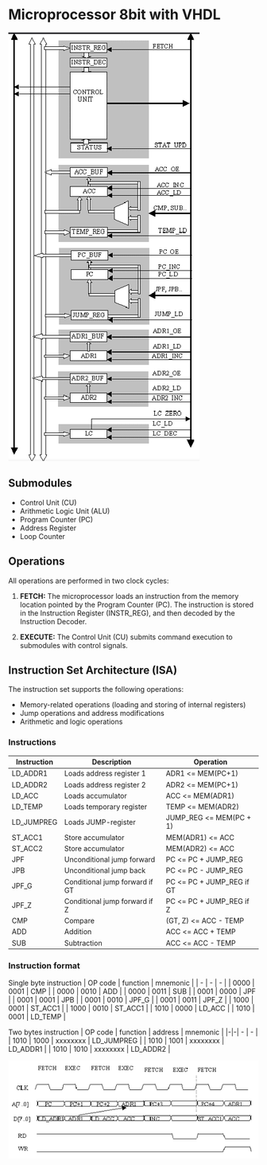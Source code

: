 # Microprocessor 8bit with VHDL

![architecture](images/architecture.png)

## Submodules

- Control Unit (CU)
- Arithmetic Logic Unit (ALU)
- Program Counter (PC)
- Address Register
- Loop Counter

## Operations

All operations are performed in two clock cycles:

1. **FETCH:** The microprocessor loads an instruction from the memory location pointed by the Program Counter (PC). The instruction is stored in the Instruction Register (INSTR_REG), and then decoded by the Instruction Decoder.

2. **EXECUTE:** The Control Unit (CU) submits command execution to submodules with control signals.

## Instruction Set Architecture (ISA)

The instruction set supports the following operations:

- Memory-related operations (loading and storing of internal registers)
- Jump operations and address modifications
- Arithmetic and logic operations

### Instructions
| Instruction | Description | Operation |
| ----------- | ----------- | --------- |
| LD_ADDR1    | Loads address register 1 | ADR1 <= MEM(PC+1) |
| LD_ADDR2    | Loads address register 2 | ADR2 <= MEM(PC+1) |
| LD_ACC      | Loads accumulator | ACC <= MEM(ADR1) |
| LD_TEMP     | Loads temporary register | TEMP <= MEM(ADR2) |
| LD_JUMPREG  | Loads JUMP-register | JUMP_REG <= MEM(PC + 1) |
| ST_ACC1     | Store accumulator | MEM(ADR1) <= ACC |
| ST_ACC2     | Store accumulator | MEM(ADR2) <= ACC |
| JPF         | Unconditional jump forward | PC <= PC + JUMP_REG |
| JPB         | Unconditional jump back | PC <= PC - JUMP_REG |
| JPF_G       | Conditional jump forward if GT | PC <= PC + JUMP_REG if GT |
| JPF_Z       | Conditional jump forward if Z | PC <= PC + JUMP_REG if Z |
| CMP         | Compare | (GT, Z) <= ACC - TEMP |
| ADD         | Addition | ACC <= ACC + TEMP |
| SUB         | Subtraction | ACC <= ACC - TEMP |

### Instruction format
Single byte instruction
| OP code | function | mnemonic |
| - | - | - |
| 0000 | 0001 | CMP |
| 0000 | 0010 | ADD |
| 0000 | 0011 | SUB |
| 0001 | 0000 | JPF | 
| 0001 | 0001 | JPB | 
| 0001 | 0010 | JPF_G |
| 0001 | 0011 | JPF_Z |
| 1000 | 0001 | ST_ACC1 |
| 1000 | 0010 | ST_ACC1 |
| 1010 | 0000 | LD_ACC |
| 1010 | 0001 | LD_TEMP |

Two bytes instruction
| OP code | function | address | mnemonic |
|-|-| - | - |
| 1010 | 1000 | xxxxxxxx | LD_JUMPREG |
| 1010 | 1001 | xxxxxxxx | LD_ADDR1 |
| 1010 | 1010 | xxxxxxxx | LD_ADDR2 |

![time_diagram](images/time_diagram.png)